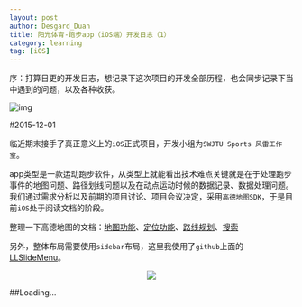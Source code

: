```yaml
---
layout: post
author: Desgard_Duan
title: 阳光体育-跑步app（iOS端）开发日志（1）
category: learning
tag: [iOS]
---
```

序：打算日更的开发日志，想记录下这次项目的开发全部历程，也会同步记录下当中遇到的问题，以及各种收获。

![img](http://i12.tietuku.com/d1ce01f1087b27dd.jpg)
<!-- more -->
#2015-12-01

临近期末接手了真正意义上的`iOS`正式项目，开发小组为`SWJTU Sports 风雷工作室`。

app类型是一款运动跑步软件，从类型上就能看出技术难点关键就是在于处理跑步事件的地图问题、路径划线问题以及在动点运动时候的数据记录、数据处理问题。我们通过需求分析以及前期的项目讨论、项目会议决定，采用`高德地图SDK`，于是目前`iOS`处于阅读文档的阶段。

整理一下高德地图的文档：[地图功能](http://lbs.amap.com/api/ios-sdk/guide/mapkit/)、[定位功能](http://lbs.amap.com/api/ios-location-sdk/summary/)、[路线规划](http://lbs.amap.com/api/ios-sdk/guide/searchkit/#routesearch)、[搜索](http://lbs.amap.com/getting-started/search/)

另外，整体布局需要使用`sidebar`布局，这里我使用了`github`上面的[LLSlideMenu](https://github.com/lilei644/LLSlideMenu)。

<div align="center">
    <img src="https://raw.githubusercontent.com/lilei644/LLSlideMenu/master/Preview/LLSlideMenuPreview.gif">
</div>

##Loading...